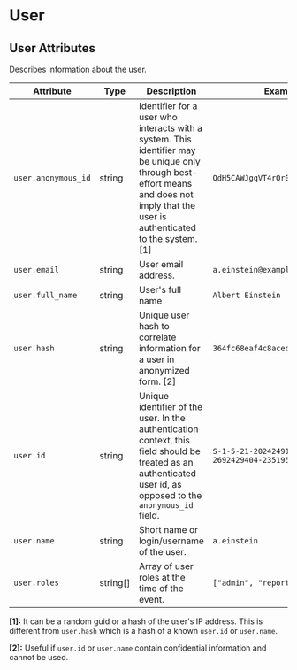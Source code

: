 <!--- Hugo front matter used to generate the website version of this page:
--->

<!-- NOTE: THIS FILE IS AUTOGENERATED. DO NOT EDIT BY HAND. -->
<!-- see templates/registry/markdown/attribute_namespace.md.j2 -->

# User

## User Attributes

Describes information about the user.

| Attribute           | Type     | Description                                                                                                                                                                          | Examples                                           | Stability                                                        |
| ------------------- | -------- | ------------------------------------------------------------------------------------------------------------------------------------------------------------------------------------ | -------------------------------------------------- | ---------------------------------------------------------------- |
| `user.anonymous_id` | string   | Identifier for a user who interacts with a system. This identifier may be unique only through best-effort means and does not imply that the user is authenticated to the system. [1] | `QdH5CAWJgqVT4rOr0qtumf`                           | ![Experimental](https://img.shields.io/badge/-experimental-blue) |
| `user.email`        | string   | User email address.                                                                                                                                                                  | `a.einstein@example.com`                           | ![Experimental](https://img.shields.io/badge/-experimental-blue) |
| `user.full_name`    | string   | User's full name                                                                                                                                                                     | `Albert Einstein`                                  | ![Experimental](https://img.shields.io/badge/-experimental-blue) |
| `user.hash`         | string   | Unique user hash to correlate information for a user in anonymized form. [2]                                                                                                         | `364fc68eaf4c8acec74a4e52d7d1feaa`                 | ![Experimental](https://img.shields.io/badge/-experimental-blue) |
| `user.id`           | string   | Unique identifier of the user. In the authentication context, this field should be treated as an authenticated user id, as opposed to the `anonymous_id` field.                      | `S-1-5-21-202424912787-2692429404-2351956786-1000` | ![Experimental](https://img.shields.io/badge/-experimental-blue) |
| `user.name`         | string   | Short name or login/username of the user.                                                                                                                                            | `a.einstein`                                       | ![Experimental](https://img.shields.io/badge/-experimental-blue) |
| `user.roles`        | string[] | Array of user roles at the time of the event.                                                                                                                                        | `["admin", "reporting_user"]`                      | ![Experimental](https://img.shields.io/badge/-experimental-blue) |

**[1]:** It can be a random guid or a hash of the user's IP address. This is different from `user.hash` which is a hash of a known `user.id` or `user.name`.

**[2]:** Useful if `user.id` or `user.name` contain confidential information and cannot be used.
